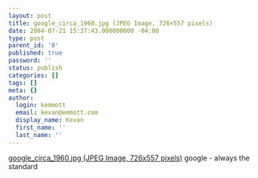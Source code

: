 ```yaml
---
layout: post
title: google_circa_1960.jpg (JPEG Image, 726×557 pixels)
date: 2004-07-21 15:37:43.000000000 -04:00
type: post
parent_id: '0'
published: true
password: ''
status: publish
categories: []
tags: []
meta: {}
author:
  login: kemmott
  email: kevan@emmott.com
  display_name: Kevan
  first_name: ''
  last_name: ''
---
```

<p><a href="http://fury.com/images/weblog/google_circa_1960.jpg">google_circa_1960.jpg (JPEG Image, 726x557 pixels)</a> google - always the standard</p>

